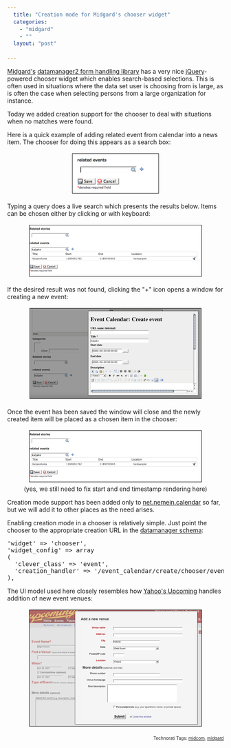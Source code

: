 ```yaml
---
  title: "Creation mode for Midgard's chooser widget"
  categories: 
    - "midgard"
    - ""
  layout: "post"

---
```

<a href="http://www.midgard-project.org/">Midgard's</a> <a href="http://www.midgard-project.org/documentation/midcom-helper-datamanager2">datamanager2 form handling library</a> has a very nice <a href="http://jquery.com/">jQuery</a>-powered chooser widget which enables search-based selections. This is often used in situations where the data set user is choosing from is large, as is often the case when selecting persons from a large organization for instance.

Today we added creation support for the chooser to deal with situations when no matches were found.

Here is a quick example of adding related event from calendar into a news item. The chooser for doing this appears as a search box:

<p style="text-align:center;"><img src="/files/chooser-related-events.jpg" height="91" width="200" border="1" hspace="4" vspace="4" alt="Chooser-Related-Events" /></p>

Typing a query does a live search which presents the results below. Items can be chosen either by clicking or with keyboard:

<p style="text-align:center;"><img src="/files/chooser-search.jpg" height="118" width="400" border="1" hspace="4" vspace="4" alt="Chooser-Search" /></p>

If the desired result was not found, clicking the "+" icon opens a window for creating a new event:

<p style="text-align:center;"><img src="/files/chooser-creation-iframe.jpg" height="209" width="398" border="1" hspace="4" vspace="4" alt="Chooser-Creation-Iframe" /></p>

Once the event has been saved the window will close and the newly created item will be placed as a chosen item in the chooser:

<p style="text-align:center;"><img src="/files/chooser-related-events-created.jpg" height="118" width="400" border="1" hspace="4" vspace="4" alt="Chooser-Related-Events-Created" /><br />
(yes, we still need to fix start and end timestamp rendering here)</p>

Creation mode support has been added only to <a href="http://www.midgard-project.org/documentation/net-nemein-calendar/">net.nemein.calendar</a> so far, but we will add it to other places as the need arises.

Enabling creation mode in a chooser is relatively simple. Just point the chooser to the appropriate creation URL in the <a href="http://www.midgard-project.org/documentation/midcom-helper-datamanager2_schema_definition/">datamanager schema</a>:

<pre>'widget' =&gt; 'chooser',
'widget_config' =&gt; array
(
  'clever_class' =&gt; 'event',
  'creation_handler' =&gt; '/event_calendar/create/chooser/event',
), 
</pre>
The UI model used here closely resembles how <a href="http://upcoming.yahoo.com/">Yahoo's Upcoming</a> handles addition of new event venues:

<p style="text-align:center;"><img src="/files/upcoming-add-new-venue.jpg" height="269" width="400" border="1" hspace="4" vspace="4" alt="Upcoming-Add-New-Venue" /></p>
<!-- technorati tags start --><p style="text-align:right;font-size:10px;">Technorati Tags: <a href="http://www.technorati.com/tag/midcom" rel="tag">midcom</a>, <a href="http://www.technorati.com/tag/midgard" rel="tag">midgard</a></p><!-- technorati tags end -->